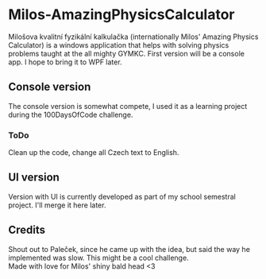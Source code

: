 # Milos-AmazingPhysicsCalculator
Milošova kvalitní fyzikální kalkulačka (internationally Milos' Amazing Physics Calculator) is a windows application that helps with solving physics problems taught at the all mighty GYMKC. First version will be a console app. I hope to bring it to WPF later.<br/>
## Console version
The console version is somewhat compete, I used it as a learning project during the 100DaysOfCode challenge.
### ToDo
Clean up the code, change all Czech text to English.
## UI version
Version with UI is currently developed as part of my school semestral project. I'll merge it here later.
## Credits
Shout out to Paleček, since he came up with the idea, but said the way he implemented was slow. This might be a cool challenge.<br/>
Made with love for Milos' shiny bald head <3